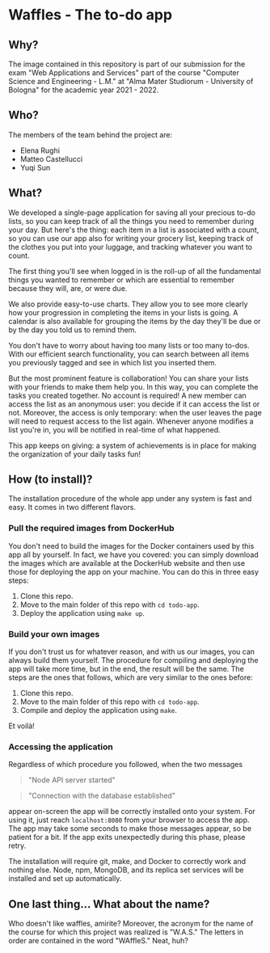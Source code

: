 # Waffles - The to-do app

## Why?

The image contained in this repository is part of our submission for the exam "Web Applications and Services" part of the course "Computer Science and Engineering - L.M." at "Alma Mater Studiorum - University of Bologna" for the academic year 2021 - 2022.

## Who?

The members of the team behind the project are:

* Elena Rughi
* Matteo Castellucci
* Yuqi Sun

## What?

We developed a single-page application for saving all your precious to-do lists, so you can keep track of all the things you need to remember during your day. But here's the thing: each item in a list is associated with a count, so you can use our app also for writing your grocery list, keeping track of the clothes you put into your luggage, and tracking whatever you want to count.

The first thing you'll see when logged in is the roll-up of all the fundamental things you wanted to remember or which are essential to remember because they will, are, or were due.

We also provide easy-to-use charts. They allow you to see more clearly how your progression in completing the items in your lists is going. A calendar is also available for grouping the items by the day they'll be due or by the day you told us to remind them.

You don't have to worry about having too many lists or too many to-dos. With our efficient search functionality, you can search between all items you previously tagged and see in which list you inserted them.

But the most prominent feature is collaboration! You can share your lists with your friends to make them help you. In this way, you can complete the tasks you created together. No account is required! A new member can access the list as an anonymous user: you decide if it can access the list or not. Moreover, the access is only temporary: when the user leaves the page will need to request access to the list again.
Whenever anyone modifies a list you're in, you will be notified in real-time of what happened.

This app keeps on giving: a system of achievements is in place for making the organization of your daily tasks fun!

## How (to install)?

The installation procedure of the whole app under any system is fast and easy. It comes in two different flavors.

### Pull the required images from DockerHub

You don't need to build the images for the Docker containers used by this app all by yourself. In fact, we have you covered: you can simply download the images which are available at the DockerHub website and then use those for deploying the app on your machine. You can do this in three easy steps:

1. Clone this repo.
2. Move to the main folder of this repo with ```cd todo-app```.
3. Deploy the application using ```make up```.

### Build your own images

If you don't trust us for whatever reason, and with us our images, you can always build them yourself. The procedure for compiling and deploying the app will take more time, but in the end, the result will be the same. The steps are the ones that follows, which are very similar to the ones before:

1. Clone this repo.
2. Move to the main folder of this repo with ```cd todo-app```.
3. Compile and deploy the application using ```make```.

Et voilà! 

### Accessing the application

Regardless of which procedure you followed, when the two messages

> "Node API server started"

> "Connection with the database established"

appear on-screen the app will be correctly installed onto your system. For using it, just reach ``` localhost:8080 ``` from your browser to access the app. The app may take some seconds to make those messages appear, so be patient for a bit. If the app exits unexpectedly during this phase, please retry.

The installation will require git, make, and Docker to correctly work and nothing else. Node, npm, MongoDB, and its replica set services will be installed and set up automatically.

## One last thing... What about the name?

Who doesn't like waffles, amirite? Moreover, the acronym for the name of the course for which this project was realized is "W.A.S." The letters in order are contained in the word "WAffleS." Neat, huh?

